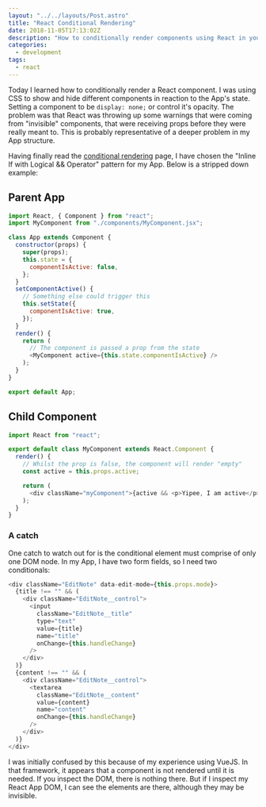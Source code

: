 ```yaml
---
layout: "../../layouts/Post.astro"
title: "React Conditional Rendering"
date: 2018-11-05T17:13:02Z
description: "How to conditionally render components using React in your app"
categories:
  - development
tags:
  - react
---
```


Today I learned how to conditionally render a React component. I was using CSS to show and hide different components in reaction to the App's state. Setting a component to be `display: none;` or control it's opacity. The problem was that React was throwing up some warnings that were coming from "invisible" components, that were receiving props before they were really meant to. This is probably representative of a deeper problem in my App structure.

Having finally read the [conditional rendering](https://reactjs.org/docs/conditional-rendering.html) page, I have chosen the "Inline If with Logical && Operator" pattern for my App. Below is a stripped down example:

## Parent App

```javascript
import React, { Component } from "react";
import MyComponent from "./components/MyComponent.jsx";

class App extends Component {
  constructor(props) {
    super(props);
    this.state = {
      componentIsActive: false,
    };
  }
  setComponentActive() {
    // Something else could trigger this
    this.setState({
      componentIsActive: true,
    });
  }
  render() {
    return (
      // The component is passed a prop from the state
      <MyComponent active={this.state.componentIsActive} />
    );
  }
}

export default App;
```

<!--more-->

## Child Component

```javascript
import React from "react";

export default class MyComponent extends React.Component {
  render() {
    // Whilst the prop is false, the component will render "empty"
    const active = this.props.active;

    return (
      <div className="myComponent">{active && <p>Yipee, I am active</p>}</div>
    );
  }
}
```

### A catch

One catch to watch out for is the conditional element must comprise of only one DOM node. In my App, I have two form fields, so I need two conditionals:

```javascript
<div className="EditNote" data-edit-mode={this.props.mode}>
  {title !== "" && (
    <div className="EditNote__control">
      <input
        className="EditNote__title"
        type="text"
        value={title}
        name="title"
        onChange={this.handleChange}
      />
    </div>
  )}
  {content !== "" && (
    <div className="EditNote__control">
      <textarea
        className="EditNote__content"
        value={content}
        name="content"
        onChange={this.handleChange}
      />
    </div>
  )}
</div>
```

I was initially confused by this because of my experience using VueJS. In that framework, it appears that a component is not rendered until it is needed. If you inspect the DOM, there is nothing there. But if I inspect my React App DOM, I can see the elements are there, although they may be invisible.
